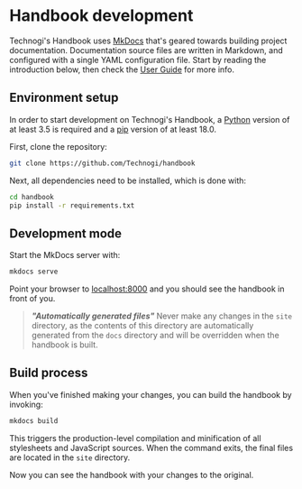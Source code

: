 # Handbook development

Technogi's Handbook uses [MkDocs] that's geared towards building project documentation. Documentation source files are written in Markdown, and configured with a single YAML configuration file. Start by reading the introduction below, then check the [User Guide](https://www.mkdocs.org/user-guide/writing-your-docs/) for more info.

## Environment setup

In order to start development on Technogi's Handbook, a [Python] version of at least 3.5 is required and a [pip] version of at least 18.0. 

First, clone the repository:

``` bash
git clone https://github.com/Technogi/handbook
```

Next, all dependencies need to be installed, which is done with:

``` bash
cd handbook
pip install -r requirements.txt
```

## Development mode

Start the MkDocs server with:

``` bash
mkdocs serve
```

Point your browser to [localhost:8000][1] and you should see the handbook in front of you.

> *__"Automatically generated files"__*
Never make any changes in the `site` directory, as the contents of this
directory are automatically generated from the `docs` directory and will be
overridden when the handbook is built.

  [1]: http://localhost:8000

## Build process

When you've finished making your changes, you can build the handbook by invoking:

``` bash
mkdocs build
```

This triggers the production-level compilation and minification of all
stylesheets and JavaScript sources. When the command exits, the final files are
located in the `site` directory.

Now you can see the handbook with your changes to the original.

[MkDocs]: https://www.mkdocs.org/
[pip]: https://pip.readthedocs.io/en/stable/installing/
[Python]: https://www.python.org/